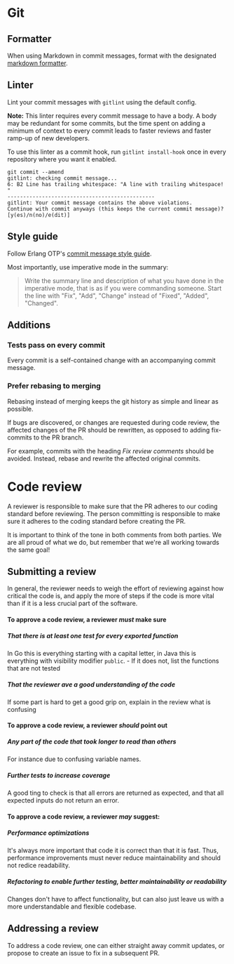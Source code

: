 # Git

## Formatter

When using Markdown in commit messages, format with the designated
[markdown formatter](../markdown/README.md#formatter).

## Linter

Lint your commit messages with `gitlint` using the default config.

**Note:** This linter requires every commit message to have a body. A body
may be redundant for some commits, but the time spent on adding a minimum
of context to every commit leads to faster reviews and faster ramp-up of
new developers.

To use this linter as a commit hook, run `gitlint install-hook` once in
every repository where you want it enabled.

```
git commit --amend
gitlint: checking commit message...
6: B2 Line has trailing whitespace: "A line with trailing whitespace!  "
-----------------------------------------------
gitlint: Your commit message contains the above violations.
Continue with commit anyways (this keeps the current commit message)? [y(es)/n(no)/e(dit)]
```

## Style guide

Follow Erlang OTP's [commit message style
guide](https://github.com/erlang/otp/wiki/writing-good-commit-messages).

Most importantly, use imperative mode in the summary:

> Write the summary line and description of what you have done in the
> imperative mode, that is as if you were commanding someone. Start the
> line with "Fix", "Add", "Change" instead of "Fixed", "Added", "Changed".

## Additions

### Tests pass on every commit

Every commit is a self-contained change with an accompanying commit
message.

### Prefer rebasing to merging

Rebasing instead of merging keeps the git history as simple and linear as
possible.

If bugs are discovered, or changes are requested during code review, the
affected changes of the PR should be rewritten, as opposed to adding
fix-commits to the PR branch.

For example, commits with the heading _Fix review comments_ should be
avoided. Instead, rebase and rewrite the affected original commits.

# Code review

A reviewer is responsible to make sure that the PR adheres to our coding
standard before reviewing. The person committing is responsible to make sure it
adheres to the coding standard before creating the PR.

It is important to think of the tone in both comments from both parties. We are
all proud of what we do, but remember that we're all working towards the same
goal!

## Submitting a review

In general, the reviewer needs to weigh the effort of reviewing against how critical the
code is, and apply the more of steps if the code is more vital than if it is a less crucial part of the software.

#### To approve a code review, a reviewer _must_ make sure

##### That there is at least one test for every exported function

In Go this is everything starting with a capital letter, in Java this is
everything with visibility modifier `public`. - If it does not, list the functions that are not tested

##### That the reviewer ave a good understanding of the code

If some part is hard to get a good grip on, explain in the review what is confusing

#### To approve a code review, a reviewer _should_ point out

##### Any part of the code that took longer to read than others

For instance due to confusing variable names.

##### Further tests to increase coverage

A good ting to check is that all errors are returned as expected, and that all expected inputs do not return an error.

#### To approve a code review, a reviewer _may_ suggest:

##### Performance optimizations

It's always more important that code it is correct than that it is fast. Thus, performance improvements must never reduce maintainability and should not redice readability.

##### Refactoring to enable further testing, better maintainability or readability

Changes don't have to affect functionality, but can also just leave us with a more understandable and flexible codebase.

## Addressing a review

To address a code review, one can either straight away commit updates, or
propose to create an issue to fix in a subsequent PR.
